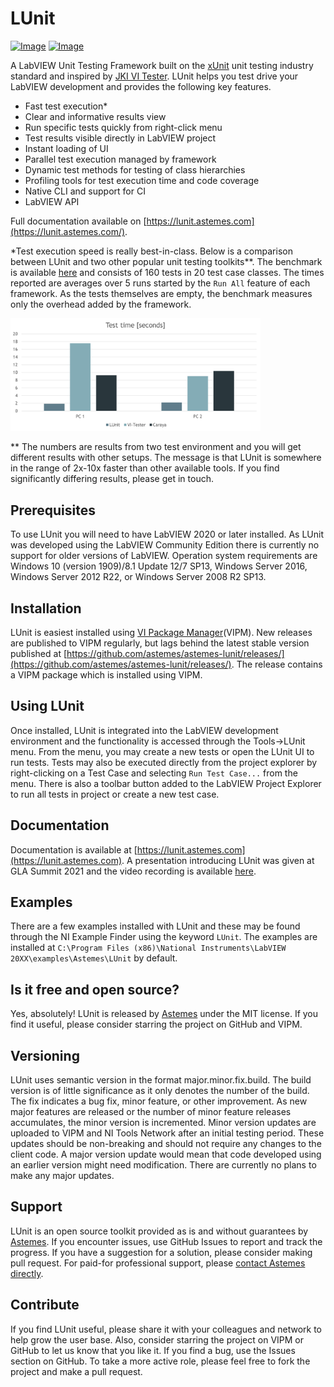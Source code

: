 # LUnit
[![Image](https://www.vipm.io/package/astemes_lib_lunit/badge.svg?metric=installs)](https://www.vipm.io/package/astemes_lib_lunit/) [![Image](https://www.vipm.io/package/astemes_lib_lunit/badge.svg?metric=stars)](https://www.vipm.io/package/astemes_lib_lunit/)

A LabVIEW Unit Testing Framework built on the [xUnit](https://en.wikipedia.org/wiki/XUnit) unit testing industry standard and inspired by [JKI VI Tester](https://github.com/JKISoftware/JKI-VI-Tester).
LUnit helps you test drive your LabVIEW development and provides the following key features.

- Fast test execution\*
- Clear and informative results view
- Run specific tests quickly from right-click menu
- Test results visible directly in LabVIEW project
- Instant loading of UI
- Parallel test execution managed by framework
- Dynamic test methods for testing of class hierarchies
- Profiling tools for test execution time and code coverage
- Native CLI and support for CI
- LabVIEW API

Full documentation available on [https://lunit.astemes.com](https://lunit.astemes.com/).

\*Test execution speed is really best-in-class. 
Below is a comparison between LUnit and two other popular unit testing toolkits\*\*.
The benchmark is available [here](https://github.com/Astemes/astemes-lunit/tree/main/sandbox/Benchmark) and consists of 160 tests in 20 test case classes.
The times reported are averages over 5 runs started by the `Run All` feature of each framework.
As the tests themselves are empty, the benchmark measures only the overhead added by the framework.

<img src="docs/10_Basics/img/Benchmark.png" alt="Benchmark"  width="400"/>

\*\* The numbers are results from two test environment and you will get different results with other setups.
The message is that LUnit is somewhere in the range of 2x-10x faster than other available tools.
If you find significantly differing results, please get in touch.

## Prerequisites

To use LUnit you will need to have LabVIEW 2020 or later installed.
As LUnit was developed using the LabVIEW Community Edition there is currently no support for older versions of LabVIEW.
Operation system requirements are Windows 10 (version 1909)/8.1 Update 12/7 SP13, Windows Server 2016, Windows Server 2012 R22, or Windows Server 2008 R2 SP13.

## Installation

LUnit is easiest installed using [VI Package Manager](https://www.vipm.io/package/astemes_lib_lunit/)(VIPM).
New releases are published to VIPM regularly, but lags behind the latest stable version published at [https://github.com/astemes/astemes-lunit/releases/](https://github.com/astemes/astemes-lunit/releases/).
The release contains a VIPM package which is installed using VIPM.

## Using LUnit

Once installed, LUnit is integrated into the LabVIEW development environment and the functionality is accessed through the Tools->LUnit menu.
From the menu, you may create a new tests or open the LUnit UI to run tests.
Tests may also be executed directly from the project explorer by right-clicking on a Test Case and selecting `Run Test Case...` from the menu.
There is also a toolbar button added to the LabVIEW Project Explorer to run all tests in project or create a new test case.

## Documentation

Documentation is available at [https://lunit.astemes.com](https://lunit.astemes.com).
A presentation introducing LUnit was given at GLA Summit 2021 and the video recording is available [here](https://www.youtube.com/watch?v=Kys_w2RNffw&t=131s).

## Examples

There are a few examples installed with LUnit and these may be found through the NI Example Finder using the keyword `LUnit`.
The examples are installed at `C:\Program Files (x86)\National Instruments\LabVIEW 20XX\examples\Astemes\LUnit` by default.

## Is it free and open source?

Yes, absolutely!
LUnit is released by [Astemes](https://www.astemes.com) under the MIT license.
If you find it useful, please consider starring the project on GitHub and VIPM.

## Versioning

LUnit uses semantic version in the format major.minor.fix.build. 
The build version is of little significance as it only denotes the number of the build.
The fix indicates a bug fix, minor feature, or other improvement. 
As new major features are released or the number of minor feature releases accumulates, the minor version is incremented.
Minor version updates are uploaded to VIPM and NI Tools Network after an initial testing period.
These updates should be non-breaking and should not require any changes to the client code.
A major version update would mean that code developed using an earlier version might need modification.
There are currently no plans to make any major updates.

## Support

LUnit is an open source toolkit provided as is and without guarantees by [Astemes](https://www.astemes.com). If you encounter issues, use GitHub Issues to report and track the progress. If you have a suggestion for a solution, please consider making pull request. For paid-for professional support, please [contact Astemes directly](https://www.astemes.com/contact).

## Contribute

If you find LUnit useful, please share it with your colleagues and network to help grow the user base.
Also, consider starring the project on VIPM or GitHub to let us know that you like it.
If you find a bug, use the Issues section on GitHub.
To take a more active role, please feel free to fork the project and make a pull request.
